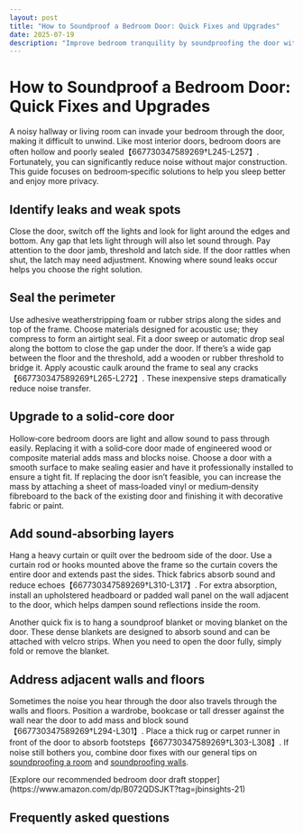 ```yaml
---
layout: post
title: "How to Soundproof a Bedroom Door: Quick Fixes and Upgrades"
date: 2025-07-19
description: "Improve bedroom tranquility by soundproofing the door with weatherstripping, solid cores, heavy curtains and DIY solutions."
---
```


# How to Soundproof a Bedroom Door: Quick Fixes and Upgrades

A noisy hallway or living room can invade your bedroom through the door, making it difficult to unwind. Like most interior doors, bedroom doors are often hollow and poorly sealed【667730347589269†L245-L257】. Fortunately, you can significantly reduce noise without major construction. This guide focuses on bedroom‑specific solutions to help you sleep better and enjoy more privacy.

## Identify leaks and weak spots

Close the door, switch off the lights and look for light around the edges and bottom. Any gap that lets light through will also let sound through. Pay attention to the door jamb, threshold and latch side. If the door rattles when shut, the latch may need adjustment. Knowing where sound leaks occur helps you choose the right solution.

## Seal the perimeter

Use adhesive weatherstripping foam or rubber strips along the sides and top of the frame. Choose materials designed for acoustic use; they compress to form an airtight seal. Fit a door sweep or automatic drop seal along the bottom to close the gap under the door. If there’s a wide gap between the floor and the threshold, add a wooden or rubber threshold to bridge it. Apply acoustic caulk around the frame to seal any cracks【667730347589269†L265-L272】. These inexpensive steps dramatically reduce noise transfer.

## Upgrade to a solid‑core door

Hollow‑core bedroom doors are light and allow sound to pass through easily. Replacing it with a solid‑core door made of engineered wood or composite material adds mass and blocks noise. Choose a door with a smooth surface to make sealing easier and have it professionally installed to ensure a tight fit. If replacing the door isn’t feasible, you can increase the mass by attaching a sheet of mass‑loaded vinyl or medium‑density fibreboard to the back of the existing door and finishing it with decorative fabric or paint.

## Add sound‑absorbing layers

Hang a heavy curtain or quilt over the bedroom side of the door. Use a curtain rod or hooks mounted above the frame so the curtain covers the entire door and extends past the sides. Thick fabrics absorb sound and reduce echoes【667730347589269†L310-L317】. For extra absorption, install an upholstered headboard or padded wall panel on the wall adjacent to the door, which helps dampen sound reflections inside the room.

Another quick fix is to hang a soundproof blanket or moving blanket on the door. These dense blankets are designed to absorb sound and can be attached with velcro strips. When you need to open the door fully, simply fold or remove the blanket.

## Address adjacent walls and floors

Sometimes the noise you hear through the door also travels through the walls and floors. Position a wardrobe, bookcase or tall dresser against the wall near the door to add mass and block sound【667730347589269†L294-L301】. Place a thick rug or carpet runner in front of the door to absorb footsteps【667730347589269†L303-L308】. If noise still bothers you, combine door fixes with our general tips on [soundproofing a room](/posts/soundproof-room) and [soundproofing walls](/posts/soundproof-wall).

<div>
  [Explore our recommended bedroom door draft stopper](https://www.amazon.com/dp/B072QDSJKT?tag=jbinsights-21)
</div>

## Frequently asked questions

<script type="application/ld+json">
{
  "@context": "https://schema.org",
  "@type": "FAQPage",
  "mainEntity": [{
    "@type": "Question",
    "name": "How can I soundproof my bedroom door without replacing it?",
    "acceptedAnswer": {
      "@type": "Answer",
      "text": "Seal gaps with weatherstripping and a door sweep, add mass by attaching mass‑loaded vinyl or an extra board to the door, and hang a heavy curtain or blanket over it. These upgrades make a hollow door much more effective at blocking noise."
    }
  }, {
    "@type": "Question",
    "name": "Do heavy curtains actually help soundproof a door?",
    "acceptedAnswer": {
      "@type": "Answer",
      "text": "Yes. Thick curtains add an extra layer of dense material that absorbs sound and reduces echo. They also cover gaps around the door edges, making the room quieter and more private."
    }
  }, {
    "@type": "Question",
    "name": "Will a draft excluder reduce noise?",
    "acceptedAnswer": {
      "@type": "Answer",
      "text": "Draft excluders help close the gap under the door, which blocks both drafts and noise. They are a simple and inexpensive addition to other soundproofing measures like weatherstripping."
    }
  }, {
    "@type": "Question",
    "name": "Do I need a professional to install a solid‑core door?",
    "acceptedAnswer": {
      "@type": "Answer",
      "text": "If you’re comfortable with carpentry and have the right tools, you can replace the door yourself. However, professional installation ensures a precise fit, which is important for both soundproofing and security."
    }
  }]
}
</script>
